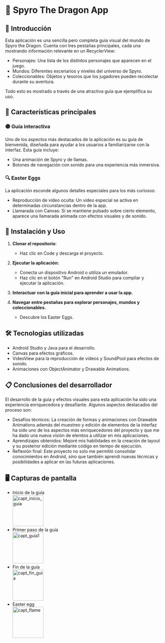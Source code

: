# 🐉 Spyro The Dragon App

## 🐾 Introducción

Esta aplicación es una sencilla pero completa guía visual del mundo de Spyro the Dragon. Cuenta con tres pestañas principales, cada una mostrando información relevante en un RecyclerView:
- Personajes: Una lista de los distintos personajes que aparecen en el juego.
- Mundos: Diferentes escenarios y niveles del universo de Spyro.
- Coleccionables: Objetos y tesoros que los jugadores pueden recolectar durante su aventura.

Todo esto es mostrado a través de una atractiva guía que ejemplifica su uso.

## 🌟 Características principales

### 🟣 Guía interactiva

Uno de los aspectos más destacados de la aplicación es su guía de bienvenida, diseñada para ayudar a los usuarios a familiarizarse con la interfaz. Esta guía incluye:
- Una animación de Spyro y de llamas.
- Botones de navegación con sonido para una experiencia más inmersiva.

### 🔍 Easter Eggs

La aplicación esconde algunos detalles especiales para los más curiosos:
- Reproducción de vídeo oculta: Un video especial se activa en determinadas circunstancias dentro de la app.
- Llamarada con Canvas: Si se mantiene pulsado sobre cierto elemento, aparece una llamarada animada con efectos visuales y de sonido.

## 📖 Instalación y Uso

1. **Clonar el repositorio**:
   - Haz clic en Code y descarga el proyecto.

2. **Ejecutar la aplicación:**
   - Conecta un dispositivo Android o utiliza un emulador.
   - Haz clic en el botón "Run" en Android Studio para compilar y ejecutar la aplicación.
     
3. **Interactuar con la guía inicial para aprender a usar la app.**
   
4. **Navegar entre pestañas para explorar personajes, mundos y coleccionables.**
   - Descubre los Easter Eggs.


## 🛠️ Tecnologías utilizadas

- Android Studio y Java para el desarrollo.
- Canvas para efectos gráficos.
- VideoView para la reproducción de vídeos y SoundPool para efectos de sonido.
- Animaciones con ObjectAnimator y Drawable Animations.

## 📋 Conclusiones del desarrollador

El desarrollo de la guía y efectos visuales para esta aplicación ha sido una experiencia enriquecedora y desafiante. Algunos aspectos destacados del proceso son:

- Desafíos técnicos: La creación de formas y animaciones con Drawable Animations además del muestreo y edición de elementos de la interfaz ha sido uno de los aspectos más enriquecedores del proyecto y que me ha dado una nueva visión de elemtos a utilizar en mis aplicaciones.
- Aprendizajes obtenidos: Mejoré mis habilidades en la creación de layout y su posterior edición mediante código en tiempo de ejecución.
- Reflexión final: Este proyecto no solo me permitió consolidar conocimientos en Android, sino que también aprendi nuevas técnicas y posibilidades a aplicar en las futuras aplicaciones.

## 🖥️ Capturas de pantalla
- Inicio de la guía
<br><img width="100" alt="capt_inicio_guia" src="https://github.com/user-attachments/assets/e9815cc3-0278-4917-85d5-9ce73d05b2a3" />
- Primer paso de la guía
<br><img width="100" alt="capt_guia1" src="https://github.com/user-attachments/assets/11149857-345f-44ee-a18c-ee064a756371" />
- Fin de la guía
<br><img width="100" alt="capt_fin_guia" src="https://github.com/user-attachments/assets/3fc16b73-afa2-4efa-8597-3b18038eaaa0" />
- Easter egg
<br><img width="100" alt="capt_flame" src="https://github.com/user-attachments/assets/c889be0c-d510-40ee-a12a-65b24d21534b" />



